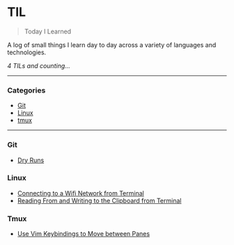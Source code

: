 # TIL

> Today I Learned

A log of small things I learn day to day across a variety of languages and technologies. 

_4 TILs and counting..._

---

### Categories

* [Git](#git)
* [Linux](#linux)
* [tmux](#tmux)

---

### Git

- [Dry Runs](git/dry-runs.md)

### Linux 

- [Connecting to a Wifi Network from Terminal](linux/connecting-to-wifi-from-terminal.md)
- [Reading From and Writing to the Clipboard from Terminal](linux/using-clipboard-from-terminal.md)

### Tmux

- [Use Vim Keybindings to Move between Panes](tmux/use-vim-keybindings-to-move-between-panes.md) 